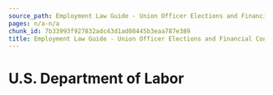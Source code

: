 ```yaml
---
source_path: Employment Law Guide - Union Officer Elections and Financial Controls.md
pages: n/a-n/a
chunk_id: 7b33993f927832adc43d1ad08445b3eaa787e389
title: Employment Law Guide - Union Officer Elections and Financial Controls
---
```

# U.S. Department of Labor
